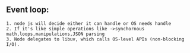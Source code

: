## Event loop:

    1. node js will decide either it can handle or OS needs handle
    2. If it's like simple operations like ->synchornous math,loops,manipulations,JSON parsing
    3. Node delegates to libuv, which calls OS-level APIs (non-blocking I/O).
